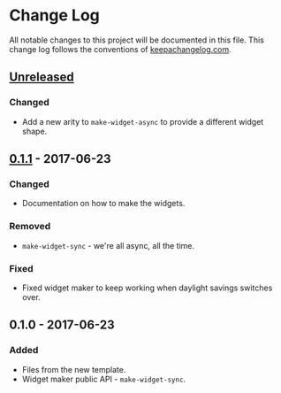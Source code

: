 # Change Log
All notable changes to this project will be documented in this file. This change log follows the conventions of [keepachangelog.com](http://keepachangelog.com/).

## [Unreleased]
### Changed
- Add a new arity to `make-widget-async` to provide a different widget shape.

## [0.1.1] - 2017-06-23
### Changed
- Documentation on how to make the widgets.

### Removed
- `make-widget-sync` - we're all async, all the time.

### Fixed
- Fixed widget maker to keep working when daylight savings switches over.

## 0.1.0 - 2017-06-23
### Added
- Files from the new template.
- Widget maker public API - `make-widget-sync`.

[Unreleased]: https://github.com/your-name/neptune/compare/0.1.1...HEAD
[0.1.1]: https://github.com/your-name/neptune/compare/0.1.0...0.1.1
